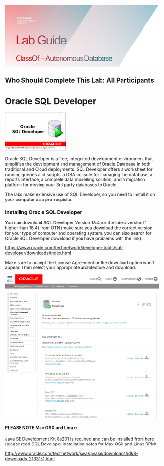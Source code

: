 ﻿![](media/labs.jpg)

## Who Should Complete This Lab: All Participants

# Oracle SQL Developer

![](media/2a237bf2d8192f56f2f3f3190986ecba.jpg)

Oracle SQL Developer is a free, integrated development environment that
simplifies the development and management of Oracle Database in both traditional
and Cloud deployments. SQL Developer offers a worksheet for running queries and
scripts, a DBA console for managing the database, a reports interface, a
complete data modelling solution, and a migration platform for moving your 3rd
party databases to Oracle. 

The labs make extensive use of SQL Developer, so you need to install it on your
computer as a pre-requisite.

### Installing Oracle SQL Developer

You can download SQL Developer Version 18.4 (or the latest version if higher
than 18.4) from OTN (make sure you download the correct version for your type of
computer and operating system, you can also search for Oracle SQL Developer
download if you have problems with the link):

<https://www.oracle.com/technetwork/developer-tools/sql-developer/downloads/index.html>

Make sure to accept the License Agreement or the download option won’t appear.
Then select your appropriate architecture and download.

![](media/6ba830d03afc065de08378146ab75299.png)

#### PLEASE NOTE Mac OSX and Linux:

Java SE Development Kit 8u201 is required and can be installed from here (please
read SQL Developer installation notes for Max OSX and Linux RPM:

<http://www.oracle.com/technetwork/java/javase/downloads/jdk8-downloads-2133151.html>
